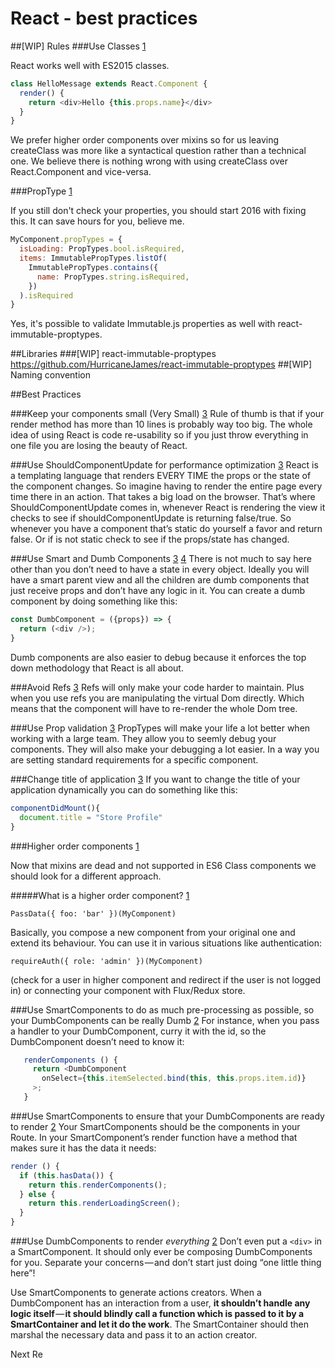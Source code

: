 # React - best practices
##[WIP] Rules
###Use Classes [1]

React works well with ES2015 classes.

```javascript
class HelloMessage extends React.Component {  
  render() {
    return <div>Hello {this.props.name}</div>
  }
}
```
We prefer higher order components over mixins so for us leaving createClass was more like a syntactical question rather than a technical one. We believe there is nothing wrong with using createClass over React.Component and vice-versa.

###PropType [1]

If you still don't check your properties, you should start 2016 with fixing this. It can save hours for you, believe me.

```javascript
MyComponent.propTypes = {  
  isLoading: PropTypes.bool.isRequired,
  items: ImmutablePropTypes.listOf(
    ImmutablePropTypes.contains({
      name: PropTypes.string.isRequired,
    })
  ).isRequired
}
```
Yes, it's possible to validate Immutable.js properties as well with react-immutable-proptypes.


##Libraries
###[WIP] react-immutable-proptypes
https://github.com/HurricaneJames/react-immutable-proptypes
##[WIP] Naming convention

##Best Practices

###Keep your components small (Very Small) [3]
Rule of thumb is that if your render method has more than 10 lines is probably way too big. The whole idea of using React is code re-usability so if you just throw everything in one file you are losing the beauty of React.

###Use ShouldComponentUpdate for performance optimization [3]
React is a templating language that renders EVERY TIME the props or the state of the component changes. So imagine having to render the entire page every time there in an action. That takes a big load on the browser. That’s where ShouldComponentUpdate comes in, whenever React is rendering the view it checks to see if shouldComponentUpdate is returning false/true. So whenever you have a component that’s static do yourself a favor and return false. Or if is not static check to see if the props/state has changed.

###Use Smart and Dumb Components [3] [4]
There is not much to say here other than you don’t need to have a state in every object. Ideally you will have a smart parent view and all the children are dumb components that just receive props and don’t have any logic in it. You can create a dumb component by doing something like this:
```javascript
const DumbComponent = ({props}) => {
  return (<div />);
}
```
Dumb components are also easier to debug because it enforces the top down methodology that React is all about.

###Avoid Refs [3]
Refs will only make your code harder to maintain. Plus when you use refs you are manipulating the virtual Dom directly. Which means that the component will have to re-render the whole Dom tree.

###Use Prop validation [3]
PropTypes will make your life a lot better when working with a large team. They allow you to seemly debug your components. They will also make your debugging a lot easier. In a way you are setting standard requirements for a specific component.

###Change title of application [3]
If you want to change the title of your application dynamically you can do something like this:
```javascript
componentDidMount(){ 
  document.title = "Store Profile" 
}
```

###Higher order components [1]

Now that mixins are dead and not supported in ES6 Class components we should look for a different approach.

#####What is a higher order component? [1]

`PassData({ foo: 'bar' })(MyComponent)`
  
Basically, you compose a new component from your original one and extend its behaviour. You can use it in various situations like authentication: 

`requireAuth({ role: 'admin' })(MyComponent)` 

(check for a user in higher component and redirect if the user is not logged in) or connecting your component with Flux/Redux store.

###Use SmartComponents to do as much pre-processing as possible, so your DumbComponents can be really Dumb [2]
   For instance, when you pass a handler to your DumbComponent, curry it with the id, so the DumbComponent doesn’t need to know it:
```javascript
   renderComponents () {
     return <DumbComponent 
       onSelect={this.itemSelected.bind(this, this.props.item.id)}
     >;
   }
```
###Use SmartComponents to ensure that your DumbComponents are ready to render [2]
   Your SmartComponents should be the components in your Route. In your SmartComponent’s render function have a method that makes sure it has the data it needs:
   ```javascript
   render () {
     if (this.hasData()) {
       return this.renderComponents();
     } else {
       return this.renderLoadingScreen();
     }
   }   
 ```

###Use DumbComponents to render *everything* [2]
   Don’t even put a `<div>` in a SmartComponent. It should only ever be composing DumbComponents for you. Separate your concerns — and don’t start just doing “one little thing here”!
   
   Use SmartComponents to generate actions creators.
   When a DumbComponent has an interaction from a user, **it shouldn’t handle any logic itself** — **it should blindly call a function which is passed to it by a SmartContainer and let it do the work**.
   The SmartContainer should then marshal the necessary data and pass it to an action creator.
   
Next Re

[1]:https://blog.risingstack.com/react-js-best-practices-for-2016/
[2]:https://medium.com/@tkssharma/react-redux-best-practices-write-production-apps-7c3639e3c447#.ytgt7dszs
[3]:https://medium.com/@nesbtesh/react-best-practices-a76fd0fbef21#.nti9m9ig1
[4]:https://medium.com/@dan_abramov/smart-and-dumb-components-7ca2f9a7c7d0#.58gfat29l
